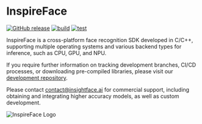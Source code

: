 # InspireFace
[![GitHub release](https://img.shields.io/github/v/release/HyperInspire/InspireFace.svg?style=for-the-badge&color=blue)](https://github.com/HyperInspire/InspireFace/releases/latest)
[![build](https://img.shields.io/github/actions/workflow/status/HyperInspire/InspireFace/release-sdks.yaml?&style=for-the-badge&label=build)](https://img.shields.io/github/actions/workflow/status/HyperInspire/InspireFace/release-sdks.yaml?&style=for-the-badge&label=build)
[![test](https://img.shields.io/github/actions/workflow/status/HyperInspire/InspireFace/release-sdks.yaml?&style=for-the-badge&label=test)](https://img.shields.io/github/actions/workflow/status/HyperInspire/InspireFace/test_ubuntu_x86_Pikachu.yaml?&style=for-the-badge&label=test)

InspireFace is a cross-platform face recognition SDK developed in C/C++, supporting multiple operating systems and various backend types for inference, such as CPU, GPU, and NPU.

If you require further information on tracking development branches, CI/CD processes, or downloading pre-compiled libraries, please visit our [development repository](https://github.com/HyperInspire/InspireFace).

Please contact [contact@insightface.ai](mailto:contact@insightface.ai?subject=InspireFace) for commercial support, including obtaining and integrating higher accuracy models, as well as custom development.

![InspireFace Logo](/assert/images/banner.jpg)
